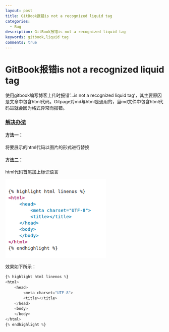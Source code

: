 ```yaml
---
layout: post
title: GitBook报错is not a recognized liquid tag
categories:
  - Bug
description: GitBook报错is not a recognized liquid tag
keywords: gitbook,liquid tag
comments: true
---
```


# GitBook报错is not a recognized liquid tag

使用gitbook编写博客上传时报错’...is not a recognized liquid tag‘，其主要原因是文章中包含html代码。Gitpage对md与html是通用的，当md文件中包含html代码进就会因为格式异常而报错。
### [解决办法](#)
#### 方法一：

将要展示的html代码以图片的形式进行替换

#### 方法二：
 
html代码首尾加上标识语言

![LiquidTag](/images/posts/Bug/liquidtag00.png)

效果如下所示：

```python
{% highlight html linenos %}
<html>
    <head>
        <meta charset="UTF-8">
        <title></title>
    </head>
    <body>
    </body>
</html>
{% endhighlight %}
```


